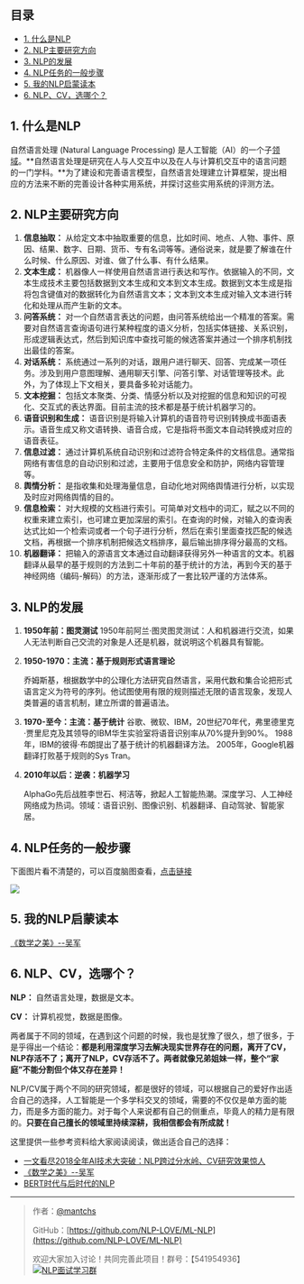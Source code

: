 ## 目录
- [1. 什么是NLP](#1-什么是nlp)
- [2. NLP主要研究方向](#2-nlp主要研究方向)
- [3. NLP的发展](#3-nlp的发展)
- [4. NLP任务的一般步骤](#4-nlp任务的一般步骤)
- [5. 我的NLP启蒙读本](#5-我的nlp启蒙读本)
- [6. NLP、CV，选哪个？](#6-nlpcv选哪个)

## 1. 什么是NLP

自然语言处理 (Natural Language Processing) 是人工智能（AI）的一个子[领域](https://baike.baidu.com/item/领域/4662537)。**自然语言处理是研究在人与人交互中以及在人与计算机交互中的语言问题的一门学科。**为了建设和完善语言模型，自然语言处理建立计算框架，提出相应的方法来不断的完善设计各种实用系统，并探讨这些实用系统的评测方法。

## 2. NLP主要研究方向

1. **信息抽取：** 从给定文本中抽取重要的信息，比如时间、地点、人物、事件、原因、结果、数字、日期、货币、专有名词等等。通俗说来，就是要了解谁在什么时候、什么原因、对谁、做了什么事、有什么结果。
2. **文本生成：** 机器像人一样使用自然语言进行表达和写作。依据输入的不同，文本生成技术主要包括数据到文本生成和文本到文本生成。数据到文本生成是指将包含键值对的数据转化为自然语言文本；文本到文本生成对输入文本进行转化和处理从而产生新的文本。
3. **问答系统：** 对一个自然语言表达的问题，由问答系统给出一个精准的答案。需要对自然语言查询语句进行某种程度的语义分析，包括实体链接、关系识别，形成逻辑表达式，然后到知识库中查找可能的候选答案并通过一个排序机制找出最佳的答案。
4. **对话系统：** 系统通过一系列的对话，跟用户进行聊天、回答、完成某一项任务。涉及到用户意图理解、通用聊天引擎、问答引擎、对话管理等技术。此外，为了体现上下文相关，要具备多轮对话能力。
5. **文本挖掘：** 包括文本聚类、分类、情感分析以及对挖掘的信息和知识的可视化、交互式的表达界面。目前主流的技术都是基于统计机器学习的。
6. **语音识别和生成：** 语音识别是将输入计算机的语音符号识别转换成书面语表示。语音生成又称文语转换、语音合成，它是指将书面文本自动转换成对应的语音表征。
7. **信息过滤：** 通过计算机系统自动识别和过滤符合特定条件的文档信息。通常指网络有害信息的自动识别和过滤，主要用于信息安全和防护，网络内容管理等。
8. **舆情分析：** 是指收集和处理海量信息，自动化地对网络舆情进行分析，以实现及时应对网络舆情的目的。
9. **信息检索：** 对大规模的文档进行索引。可简单对文档中的词汇，赋之以不同的权重来建立索引，也可建立更加深层的索引。在查询的时候，对输入的查询表达式比如一个检索词或者一个句子进行分析，然后在索引里面查找匹配的候选文档，再根据一个排序机制把候选文档排序，最后输出排序得分最高的文档。
10. **机器翻译：** 把输入的源语言文本通过自动翻译获得另外一种语言的文本。机器翻译从最早的基于规则的方法到二十年前的基于统计的方法，再到今天的基于神经网络（编码-解码）的方法，逐渐形成了一套比较严谨的方法体系。

## 3. NLP的发展

1. **1950年前：图灵测试**
   1950年前阿兰·图灵图灵测试：人和机器进行交流，如果人无法判断自己交流的对象是人还是机器，就说明这个机器具有智能。

2. **1950-1970：主流：基于规则形式语言理论**

   乔姆斯基，根据数学中的公理化方法研究自然语言，采用代数和集合论把形式语言定义为符号的序列。他试图使用有限的规则描述无限的语言现象，发现人类普遍的语言机制，建立所谓的普遍语法。

3. **1970-至今：主流：基于统计**
   谷歌、微软、IBM，20世纪70年代，弗里德里克·贾里尼克及其领导的IBM华生实验室将语音识别率从70%提升到90%。
   1988年，IBM的彼得·布朗提出了基于统计的机器翻译方法。
   2005年，Google机器翻译打败基于规则的Sys Tran。

4. **2010年以后：逆袭：机器学习**

   AlphaGo先后战胜李世石、柯洁等，掀起人工智能热潮。深度学习、人工神经网络成为热词。领域：语音识别、图像识别、机器翻译、自动驾驶、智能家居。

## 4. NLP任务的一般步骤

下面图片看不清楚的，可以百度脑图查看，[点击链接](https://naotu.baidu.com/file/f644044a8fb37fdba2d3d0bb4eb350e1?token=fd9855a9fc353aca)

![](https://upload-images.jianshu.io/upload_images/1667471-37315f7baaee75f4.jpg)

## 5. 我的NLP启蒙读本

[《数学之美》--吴军](<https://www.lanzous.com/i3ousch>)

## 6. NLP、CV，选哪个？

**NLP：** 自然语言处理，数据是文本。

**CV：** 计算机视觉，数据是图像。

两者属于不同的领域，在遇到这个问题的时候，我也是犹豫了很久，想了很多，于是乎得出一个结论：**都是利用深度学习去解决现实世界存在的问题，离开了CV，NLP存活不了；离开了NLP，CV存活不了。两者就像兄弟姐妹一样，整个“家庭”不能分割但个体又存在差异！**

NLP/CV属于两个不同的研究领域，都是很好的领域，可以根据自己的爱好作出适合自己的选择，人工智能是一个多学科交叉的领域，需要的不仅仅是单方面的能力，而是多方面的能力。对于每个人来说都有自己的侧重点，毕竟人的精力是有限的。**只要在自己擅长的领域里持续深耕，我相信都会有所成就！**

这里提供一些参考资料给大家阅读阅读，做出适合自己的选择：

- [一文看尽2018全年AI技术大突破：NLP跨过分水岭、CV研究效果惊人](<https://www.toutiao.com/i6637321233358668292/>)
- [《数学之美》--吴军](<https://www.lanzous.com/i3ousch>)
- [BERT时代与后时代的NLP](<https://mp.weixin.qq.com/s/U_pYc5roODcs_VENDoTbiQ>)

------

> 作者：[@mantchs](https://github.com/NLP-LOVE/ML-NLP)
>
> GitHub：[https://github.com/NLP-LOVE/ML-NLP](https://github.com/NLP-LOVE/ML-NLP)
>
> 欢迎大家加入讨论！共同完善此项目！群号：【541954936】<a target="_blank" href="//shang.qq.com/wpa/qunwpa?idkey=863f915b9178560bd32ca07cd090a7d9e6f5f90fcff5667489697b1621cecdb3"><img border="0" src="http://pub.idqqimg.com/wpa/images/group.png" alt="NLP面试学习群" title="NLP面试学习群"></a>
